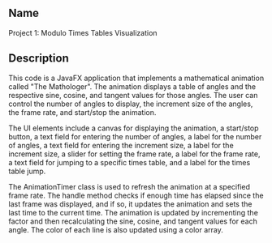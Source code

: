 ## Name
Project 1: Modulo Times Tables Visualization

## Description
This code is a JavaFX application that implements a mathematical animation called "The Mathologer". The animation displays a table of angles and the respective sine, cosine, and tangent values for those angles. The user can control the number of angles to display, the increment size of the angles, the frame rate, and start/stop the animation.

The UI elements include a canvas for displaying the animation, a start/stop button, a text field for entering the number of angles, a label for the number of angles, a text field for entering the increment size, a label for the increment size, a slider for setting the frame rate, a label for the frame rate, a text field for jumping to a specific times table, and a label for the times table jump.

The AnimationTimer class is used to refresh the animation at a specified frame rate. The handle method checks if enough time has elapsed since the last frame was displayed, and if so, it updates the animation and sets the last time to the current time. The animation is updated by incrementing the factor and then recalculating the sine, cosine, and tangent values for each angle. The color of each line is also updated using a color array.